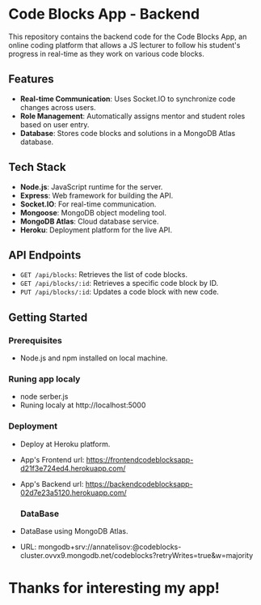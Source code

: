 # Code Blocks App - Backend

This repository contains the backend code for the Code Blocks App, an online coding platform that allows a JS lecturer to follow his student's progress in real-time as they work on various code blocks.

## Features

- **Real-time Communication**: Uses Socket.IO to synchronize code changes across users.
- **Role Management**: Automatically assigns mentor and student roles based on user entry.
- **Database**: Stores code blocks and solutions in a MongoDB Atlas database.

## Tech Stack

- **Node.js**: JavaScript runtime for the server.
- **Express**: Web framework for building the API.
- **Socket.IO**: For real-time communication.
- **Mongoose**: MongoDB object modeling tool.
- **MongoDB Atlas**: Cloud database service.
- **Heroku**: Deployment platform for the live API.

## API Endpoints

- `GET /api/blocks`: Retrieves the list of code blocks.
- `GET /api/blocks/:id`: Retrieves a specific code block by ID.
- `PUT /api/blocks/:id`: Updates a code block with new code.

## Getting Started

### Prerequisites

- Node.js and npm installed on local machine.

### Runing app localy

- node serber.js
- Runing localy at http://localhost:5000

### Deployment 

- Deploy at Heroku platform.
- App's Frontend url: https://frontendcodeblocksapp-d21f3e724ed4.herokuapp.com/
- App's Backend url: https://backendcodeblocksapp-02d7e23a5120.herokuapp.com/

  ### DataBase 

- DataBase using MongoDB Atlas.
- URL: mongodb+srv://annatelisov:<password>@codeblocks-cluster.ovvx9.mongodb.net/codeblocks?retryWrites=true&w=majority

#  Thanks for interesting my app! #

